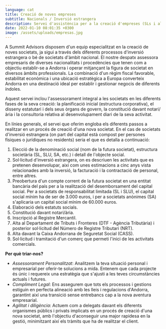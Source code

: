 ```yaml
---
language: cat
title: Creació de noves empreses
subtitle: Nacionals / Inversió estrangera
description: Servei d'assistència per a la creació d'empreses (SLs i altres) a Andorra
date: 2022-01-10 08:01:35 +0300
image: /assets/uploads/empresas.jpg
---
```

A Summit Advisors disposem d'un equip especialitzat en la creació de noves societats, ja sigui a través dels diferents processos d'inversió estrangera o bé de societats d'àmbit nacional. El nostre despatx assessora empresaris de diverses nacionalitats i procedències que tenen com a objectiu establir-se a Andorra i operar mitjançant la figura de societat en diversos àmbits professionals. La combinació d'un règim fiscal favorable, estabilitat econòmica i una ubicació estratègica a Europa converteix Andorra en una destinació ideal per establir i gestionar negocis de diferents índoles.

Aquest servei inclou l'assessorament integral a les societats en les diferents fases de la seva creació: la planificació inicial (estructura corporativa), el disseny estatutari i dels seus òrgans de govern, la constitució davant notari/ària i la consultoria relativa al desenvolupament diari de la seva activitat.

En línies generals, el servei que oferim engloba els diferents passos a realitzar en un procés de creació d'una nova societat. En el cas de societats d'inversió estrangera (on part del capital està compost per persones físiques o jurídiques no residents) seria el que es detalla a continuació:

1. Elecció de la denominació social (nom de la futura societat), estructura societària (SL, SLU, SA, etc.) i detall de l'objecte social.
2. Sol·licitud d'inversió estrangera, on es descriuen les activitats que es pretenen desenvolupar, així com unes estimacions a cinc anys vista relacionades amb la inversió, la facturació i la contractació de personal, entre altres.
3. Preobertura d'un compte corrent de la futura societat en una entitat bancària del país per a la realització del desemborsament del capital social. Per a societats de responsabilitat limitada (SL i SLU), el capital social mínim ha de ser de 3.000 euros, i per a societats anònimes (SA) s'aplicaria un capital social mínim de 60.000 euros.
4. Elaboració dels estatuts socials.
5. Constitució davant notari/ària.
6. Inscripció al Registre Mercantil.
7. Alta al Departament de Tributs i Fronteres (DTF - Agència Tributària) i posterior sol·licitud del Número de Registre Tributari (NRT).
8. Alta davant la Caixa Andorrana de Seguretat Social (CASS).
9. Sol·licitud i tramitació d'un comerç que permeti l'inici de les activitats comercials.

**Per què triar-nos?**

* *Assessorament Personalitzat*: Analitzem la teva situació personal i empresarial per oferir-te solucions a mida. Entenem que cada projecte és únic i requereix una estratègia que s'ajusti a les teves circumstàncies actuals i futures.
* *Compliment Legal*: Ens assegurem que tots els processos i gestions estiguin en perfecta alineació amb les lleis i regulacions d'Andorra, garantint així una transició sense entrebancs cap a la nova aventura empresarial.
* *Agilitat i diligència*: Actuem com a delegats davant els diferents organismes públics i privats implicats en un procés de creació d'una nova societat, amb l'objectiu d'aconseguir una major rapidesa en la gestió, minimitzant així els tràmits que ha de realitzar el client.
